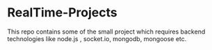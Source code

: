 # RealTime-Projects
This repo contains some of the small project which requires backend technologies like node.js , socket.io, mongodb, mongoose etc. 
